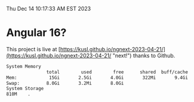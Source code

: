Thu Dec 14 10:17:33 AM EST 2023

# Angular 16?


This project is live at [https://kusl.github.io/ngnext-2023-04-21/](https://kusl.github.io/ngnext-2023-04-21/ "next!") thanks to Github.

```bash
System Memory
               total        used        free      shared  buff/cache   available
Mem:            15Gi       2.5Gi       4.0Gi       322Mi       9.4Gi        12Gi
Swap:          8.0Gi       3.2Mi       8.0Gi
System Storage
810M	.
```
